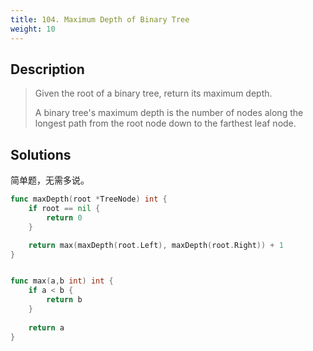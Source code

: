 ```yaml
---
title: 104. Maximum Depth of Binary Tree
weight: 10
---
```


## Description
> Given the root of a binary tree, return its maximum depth.
> 
> A binary tree's maximum depth is the number of nodes along the longest path from the root node down to the farthest leaf node.

## Solutions
简单题，无需多说。
```go
func maxDepth(root *TreeNode) int {
	if root == nil {
		return 0
	}

	return max(maxDepth(root.Left), maxDepth(root.Right)) + 1
}


func max(a,b int) int {
    if a < b {
        return b
    }
    
    return a
}
```
